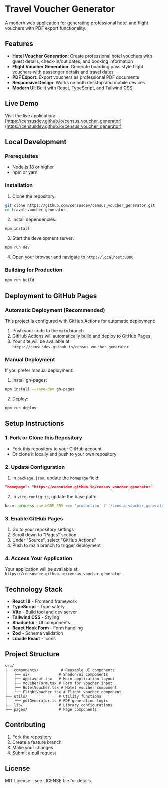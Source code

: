 # Travel Voucher Generator

A modern web application for generating professional hotel and flight vouchers with PDF export functionality.

## Features

- **Hotel Voucher Generation**: Create professional hotel vouchers with guest details, check-in/out dates, and booking information
- **Flight Voucher Generation**: Generate boarding pass style flight vouchers with passenger details and travel dates
- **PDF Export**: Export vouchers as professional PDF documents
- **Responsive Design**: Works on both desktop and mobile devices
- **Modern UI**: Built with React, TypeScript, and Tailwind CSS

## Live Demo

Visit the live application: [https://censusdev.github.io/census_voucher_generator](https://censusdev.github.io/census_voucher_generator)

## Local Development

### Prerequisites

- Node.js 18 or higher
- npm or yarn

### Installation

1. Clone the repository:
```bash
git clone https://github.com/censusdev/census_voucher_generator.git
cd travel-voucher-generator
```

2. Install dependencies:
```bash
npm install
```

3. Start the development server:
```bash
npm run dev
```

4. Open your browser and navigate to `http://localhost:8080`

### Building for Production

```bash
npm run build
```

## Deployment to GitHub Pages

### Automatic Deployment (Recommended)

This project is configured with GitHub Actions for automatic deployment:

1. Push your code to the `main` branch
2. GitHub Actions will automatically build and deploy to GitHub Pages
3. Your site will be available at `https://censusdev.github.io/census_voucher_generator`

### Manual Deployment

If you prefer manual deployment:

1. Install gh-pages:
```bash
npm install --save-dev gh-pages
```

2. Deploy:
```bash
npm run deploy
```

## Setup Instructions

### 1. Fork or Clone this Repository

- Fork this repository to your GitHub account
- Or clone it locally and push to your own repository

### 2. Update Configuration

1. In `package.json`, update the `homepage` field:
```json
"homepage": "https://censusdev.github.io/census_voucher_generator"
```

2. In `vite.config.ts`, update the base path:
```typescript
base: process.env.NODE_ENV === 'production' ? '/census_voucher_generator/' : '/'
```

### 3. Enable GitHub Pages

1. Go to your repository settings
2. Scroll down to "Pages" section
3. Under "Source", select "GitHub Actions"
4. Push to main branch to trigger deployment

### 4. Access Your Application

Your application will be available at:
`https://censusdev.github.io/census_voucher_generator`

## Technology Stack

- **React 18** - Frontend framework
- **TypeScript** - Type safety
- **Vite** - Build tool and dev server
- **Tailwind CSS** - Styling
- **Shadcn/ui** - UI components
- **React Hook Form** - Form handling
- **Zod** - Schema validation
- **Lucide React** - Icons

## Project Structure

```
src/
├── components/          # Reusable UI components
│   ├── ui/             # Shadcn/ui components
│   ├── AppLayout.tsx   # Main application layout
│   ├── VoucherForm.tsx # Form for voucher input
│   ├── HotelVoucher.tsx # Hotel voucher component
│   └── FlightVoucher.tsx # Flight voucher component
├── utils/              # Utility functions
│   └── pdfGenerator.ts # PDF generation logic
├── lib/                # Library configurations
└── pages/              # Page components
```

## Contributing

1. Fork the repository
2. Create a feature branch
3. Make your changes
4. Submit a pull request

## License

MIT License - see LICENSE file for details
